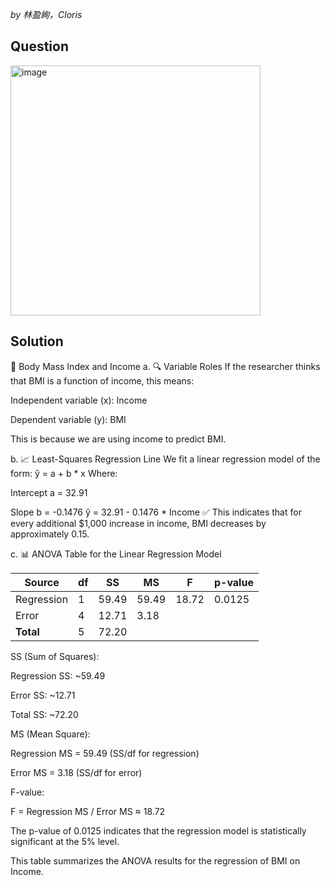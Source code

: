 *by 林盈絢，Cloris*

## Question

<img width="400" alt="image" src="https://github.com/user-attachments/assets/621b8e87-4a85-4ecc-a2e2-d9c04812bebd" />


## Solution
🧮 Body Mass Index and Income
a. 🔍 Variable Roles
If the researcher thinks that BMI is a function of income, this means:

Independent variable (x): Income

Dependent variable (y): BMI

This is because we are using income to predict BMI.

b. 📈 Least-Squares Regression Line
We fit a linear regression model of the form:
ŷ = a + b * x
Where:

Intercept a = 32.91

Slope b = -0.1476
ŷ = 32.91 - 0.1476 * Income
✅ This indicates that for every additional $1,000 increase in income, BMI decreases by approximately 0.15.

c. 📊 ANOVA Table for the Linear Regression Model

| Source      | df | SS      | MS     | F      | p-value |
|-------------|----|---------|--------|--------|---------|
| Regression  | 1  | 59.49   | 59.49  | 18.72  | 0.0125  |
| Error       | 4  | 12.71   | 3.18   |        |         |
| **Total**   | 5  | 72.20   |        |        |         |

SS (Sum of Squares):

Regression SS: ~59.49

Error SS: ~12.71

Total SS: ~72.20

MS (Mean Square):

Regression MS = 59.49 (SS/df for regression)

Error MS = 3.18 (SS/df for error)

F-value:

F = Regression MS / Error MS ≈ 18.72

The p-value of 0.0125 indicates that the regression model is statistically significant at the 5% level.

This table summarizes the ANOVA results for the regression of BMI on Income.
